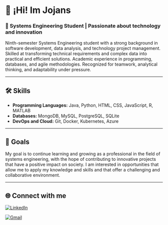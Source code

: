 # 👋 ¡Hi! Im Jojans

### 🚀 Systems Engineering Student | Passionate about technology and innovation

Ninth-semester Systems Engineering student with a strong background in software development, data analysis, and technology project management. Skilled at transforming technical requirements and complex data into practical and efficient solutions. Academic experience in programming, databases, and agile methodologies. Recognized for teamwork, analytical thinking, and adaptability under pressure.

---

## 🛠️ Skills

- **Programming Languages:** Java, Python, HTML, CSS, JavaScript, R, MATLAB
- **Databases:** MongoDB, MySQL, PostgreSQL, SQLite
- **DevOps and Cloud:** Git, Docker, Kubernetes, Azure

---

## 🎯 Goals

My goal is to continue learning and growing as a professional in the field of systems engineering, with the hope of contributing to innovative projects that have a positive impact on society. I am interested in opportunities that allow me to apply my knowledge and skills and that offer a challenging and collaborative environment.

---

## 🌐 Connect with me

[![LinkedIn](https://img.shields.io/badge/LinkedIn-blue?logo=linkedin&logoColor=white)](https://www.linkedin.com/in/sebastian-galvis-040495318)

[![Gmail](https://img.shields.io/badge/Gmail-D14836?logo=gmail&logoColor=white)](https://www.linkedin.com/in/sebastian-galvis-040495318)
<!--
[![Twitter](https://img.shields.io/badge/Twitter-blue?logo=twitter&logoColor=white)](https://twitter.com/tu_usuario)
[![Portfolio](https://img.shields.io/badge/Portfolio-lightgrey?logo=firefox&logoColor=orange)](https://tu-sitio-web.com)
-->

